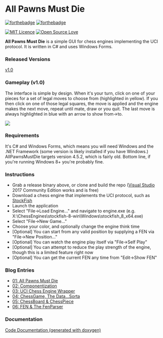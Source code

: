 # All Pawns Must Die

[![forthebadge](http://forthebadge.com/images/badges/winter-is-coming.svg)](http://forthebadge.com)
[![forthebadge](http://forthebadge.com/images/badges/built-with-love.svg)](http://forthebadge.com)

[![MIT Licence](https://badges.frapsoft.com/os/mit/mit.png?v=103)](https://opensource.org/licenses/mit-license.php)
[![Open Source Love](https://badges.frapsoft.com/os/v1/open-source.svg?v=103)](https://github.com/ellerbrock/open-source-badges/)

**All Pawns Must Die** is a simple GUI for chess engines implementing the UCI protocol.  It is written in C# and uses Windows Forms.

### Released Versions
[v1.0](https://github.com/manixaist/AllPawnsMustDie/releases/tag/v1.0)

### Gameplay (v1.0)
The interface is simple by design.  When it's your turn, click on one of your pieces for a set of legal moves to choose from (highlighted in yellow).  If you then click on one of those legal squares, the move is applied and the engine makes the next move, repeat until mate, draw or you quit.  The last move is always highlighted in blue with an arrow to show from->to.

![](./images/APMD_gameplay_v1.gif)

### Requirements
It's C# and Windows Forms, which means you will need Windows and the .NET Framework (some version is likely installed if you have Windows.) AllPawnsMustDie targets version 4.5.2, which is fairly old.  Bottom line, if you're running Windows 8+ you're probably fine.

### Instructions
* Grab a release binary above, or clone and build the repo ([Visual Studio](https://www.visualstudio.com/) 2017 Community Edition works and is free)
* Download a chess engine that implements the UCI protocol, such as [StockFish](https://stockfishchess.org/)
* Launch the application
* Select "File->Load Engine..." and navigate to engine.exe (e.g. X:\ChessEngines\stockfish-8-win\Windows\stockfish_8_x64.exe)
* Select "File->New Game..."
* Choose your color, and optionally change the engine think time
* [Optional] You can start from any valid position by supplying a FEN via "File->New Position..."
* [Optional] You can watch the engine play itself via "File->Self Play"
* [Optional] You can attempt to reduce the play strength of the engine, though this is a limited feature right now
* [Optional] You can get the current FEN any time from "Edit->Show FEN"

### Blog Entries
* [01: All Pawns Must Die](http://manixaist.com/coding/csharp/game/chess/uci/2017/09/29/APMD-01.html)
* [02: Componentization](http://manixaist.com/coding/csharp/game/chess/uci/2017/09/29/APMD-02.html)
* [03: UCI Chess Engine Wrapper](http://manixaist.com/coding/csharp/game/chess/uci/2017/09/29/APMD-03.html)
* [04: ChessGame, The Data...Sorta](http://manixaist.com/coding/csharp/game/chess/uci/2017/09/30/APMD-04.html)
* [05: ChessBoard & ChessPiece](http://manixaist.com/coding/csharp/game/chess/uci/2017/09/30/APMD-05.html)
* [06: FEN & The FenParser](http://manixaist.com/coding/csharp/game/chess/uci/2017/10/01/APMD-06.html)

### Documentation
[Code Documentation (generated with doxygen)](https://manixaist.github.io/AllPawnsMustDie/)
